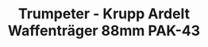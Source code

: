 ---
layout: product
title: "Trumpeter - Krupp Ardelt Waffenträger 88mm PAK-43"
price: "4600" 
desc: "N/A"
img_path: "/assets/img/TRU01587.webp"
brand: "N/A"
available: false
special_offer: false
new: false
soon: false
cat: "010000"
subcat: "013400"
subsubcat: "0N/A"
sifra: "TRU01587"
popular: false
spec: false
---